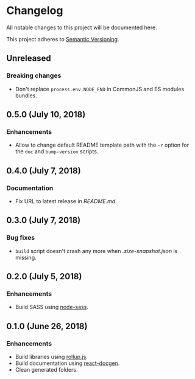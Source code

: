 <!--
  When editing this file keep in mind to:
  * Prefer clear English sentences to short abbreviations.
  * Keep the sections sorted in the same order:
    1. Breaking changes
    2. Enhancements
    3. Bug fixes
    4. Documentation
  * Put all unreleased changes in the top level "Unreleased" section.
-->

# Changelog

All notable changes to this project will be documented here.

This project adheres to [Semantic Versioning](http://semver.org/spec/v2.0.0.html).

## Unreleased

### Breaking changes

- Don't replace `process.env.NODE_END` in CommonJS and ES modules bundles.

## 0.5.0 (July 10, 2018)

### Enhancements

- Allow to change default README template path with the `-r` option for the `doc` and `bump-version` scripts.

## 0.4.0 (July 7, 2018)

### Documentation

- Fix URL to latest release in _README.md_.

## 0.3.0 (July 7, 2018)

### Bug fixes

- `build` script doesn't crash any more when _.size-snapshot.json_ is missing.

## 0.2.0 (July 5, 2018)

### Enhancements

- Build SASS using [node-sass](https://github.com/sass/node-sass).

## 0.1.0 (June 26, 2018)

### Enhancements

- Build libraries using [rollup.js](https://rollupjs.org/).
- Build documentation using [react-docgen](https://github.com/reactjs/react-docgen).
- Clean generated folders.

